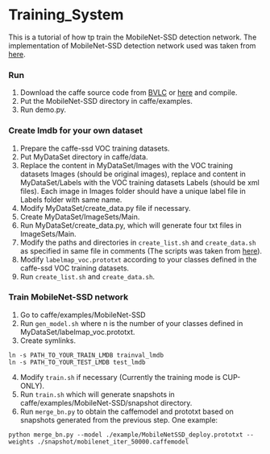 # Training_System
This is a tutorial of how tp train the MobileNet-SSD detection network. The implementation of MobileNet-SSD detection network used was taken from [here](https://github.com/chuanqi305/MobileNet-SSD).

### Run
1. Download the caffe source code from [BVLC](https://github.com/BVLC/caffe) or [here](https://github.com/weiliu89/caffe/tree/ssd) and compile.
2. Put the MobileNet-SSD directory in caffe/examples.
3. Run demo.py.

### Create lmdb for your own dataset
1. Prepare the caffe-ssd VOC training datasets.
2. Put MyDataSet directory in caffe/data.
3. Replace the content in MyDataSet/Images with the VOC training datasets Images (should be original images), replace  and content in MyDataSet/Labels with the VOC training datasets Labels (should be xml files). Each image in Images folder should have a unique label file in Labels folder with same name.
4. Modify MyDataSet/create_data.py file if necessary.
5. Create MyDataSet/ImageSets/Main.
6. Run MyDataSet/create_data.py, which will generate four txt files in ImageSets/Main.
7. Modify the paths and directories in `create_list.sh` and `create_data.sh` as specified in same file in comments (The scripts was taken from [here](https://github.com/chuanqi305/MobileNet-SSD)).
8. Modify `labelmap_voc.prototxt` according to your classes defined in the caffe-ssd VOC training datasets.
9. Run `create_list.sh` and `create_data.sh`.

### Train MobileNet-SSD network
1. Go to caffe/examples/MobileNet-SSD
2. Run `gen_model.sh` where n is the number of your classes defined in MyDataSet/labelmap_voc.prototxt.
3. Create symlinks.
```
ln -s PATH_TO_YOUR_TRAIN_LMDB trainval_lmdb
ln -s PATH_TO_YOUR_TEST_LMDB test_lmdb
```
4. Modify `train.sh` if necessary (Currently the training mode is CUP-ONLY).
5. Run `train.sh` which will generate snapshots in caffe/examples/MobileNet-SSD/snapshot directory.
6. Run `merge_bn.py` to obtain the caffemodel and prototxt based on snapshots generated from the previous step. One example:
```
python merge_bn.py --model ./example/MobileNetSSD_deploy.prototxt --weights ./snapshot/mobilenet_iter_50000.caffemodel
```